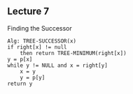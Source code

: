 ## Lecture 7
Finding the Successor

```
Alg: TREE-SUCCESSOR(x)
if right[x] != null
    then return TREE-MINIMUM(right[x])
y = p[x]
while y != NULL and x = right[y]
    x = y
    y = p[y]
return y
```
